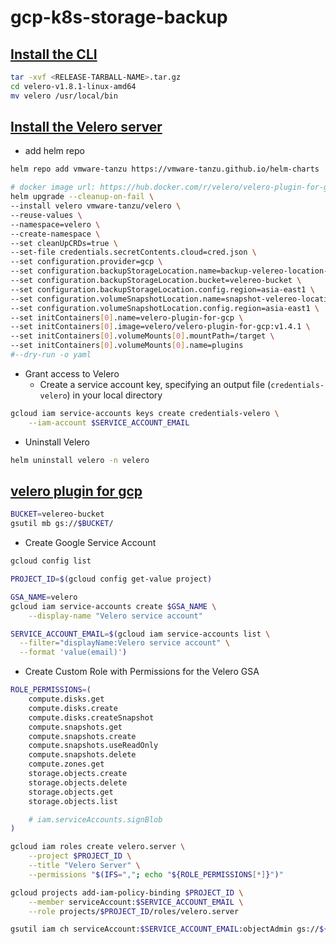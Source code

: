 # gcp-k8s-storage-backup

## [Install the CLI](https://github.com/vmware-tanzu/velero/releases/tag/v1.8.1)

```bash
tar -xvf <RELEASE-TARBALL-NAME>.tar.gz
cd velero-v1.8.1-linux-amd64
mv velero /usr/local/bin
```

## [Install the Velero server](https://github.com/vmware-tanzu/helm-charts)

- add helm repo
```bash
helm repo add vmware-tanzu https://vmware-tanzu.github.io/helm-charts

# docker image url: https://hub.docker.com/r/velero/velero-plugin-for-gcp/tags
helm upgrade --cleanup-on-fail \
--install velero vmware-tanzu/velero \
--reuse-values \
--namespace=velero \
--create-namespace \
--set cleanUpCRDs=true \
--set-file credentials.secretContents.cloud=cred.json \
--set configuration.provider=gcp \
--set configuration.backupStorageLocation.name=backup-velereo-location-name \
--set configuration.backupStorageLocation.bucket=velereo-bucket \
--set configuration.backupStorageLocation.config.region=asia-east1 \
--set configuration.volumeSnapshotLocation.name=snapshot-velereo-location-name \
--set configuration.volumeSnapshotLocation.config.region=asia-east1 \
--set initContainers[0].name=velero-plugin-for-gcp \
--set initContainers[0].image=velero/velero-plugin-for-gcp:v1.4.1 \
--set initContainers[0].volumeMounts[0].mountPath=/target \
--set initContainers[0].volumeMounts[0].name=plugins
#--dry-run -o yaml
```

- Grant access to Velero
    - Create a service account key, specifying an output file (`credentials-velero`) in your local directory

```bash
gcloud iam service-accounts keys create credentials-velero \
    --iam-account $SERVICE_ACCOUNT_EMAIL
```

- Uninstall Velero
```bash
helm uninstall velero -n velero
```

## [velero plugin for gcp](https://github.com/vmware-tanzu/velero-plugin-for-gcp#setup)

```bash
BUCKET=velereo-bucket
gsutil mb gs://$BUCKET/
```

- Create Google Service Account

```bash
gcloud config list

PROJECT_ID=$(gcloud config get-value project)

GSA_NAME=velero
gcloud iam service-accounts create $GSA_NAME \
    --display-name "Velero service account"

SERVICE_ACCOUNT_EMAIL=$(gcloud iam service-accounts list \
  --filter="displayName:Velero service account" \
  --format 'value(email)')
```

- Create Custom Role with Permissions for the Velero GSA

```bash
ROLE_PERMISSIONS=(
    compute.disks.get
    compute.disks.create
    compute.disks.createSnapshot
    compute.snapshots.get
    compute.snapshots.create
    compute.snapshots.useReadOnly
    compute.snapshots.delete
    compute.zones.get
    storage.objects.create
    storage.objects.delete
    storage.objects.get
    storage.objects.list

    # iam.serviceAccounts.signBlob
)

gcloud iam roles create velero.server \
    --project $PROJECT_ID \
    --title "Velero Server" \
    --permissions "$(IFS=","; echo "${ROLE_PERMISSIONS[*]}")"

gcloud projects add-iam-policy-binding $PROJECT_ID \
    --member serviceAccount:$SERVICE_ACCOUNT_EMAIL \
    --role projects/$PROJECT_ID/roles/velero.server

gsutil iam ch serviceAccount:$SERVICE_ACCOUNT_EMAIL:objectAdmin gs://${BUCKET}
```